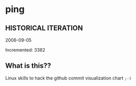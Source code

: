 # ping

## HISTORICAL ITERATION
2006-09-05

Incremented: 3382

## What is this?? 
Linux skills to hack the github commit visualization chart `;-)`
